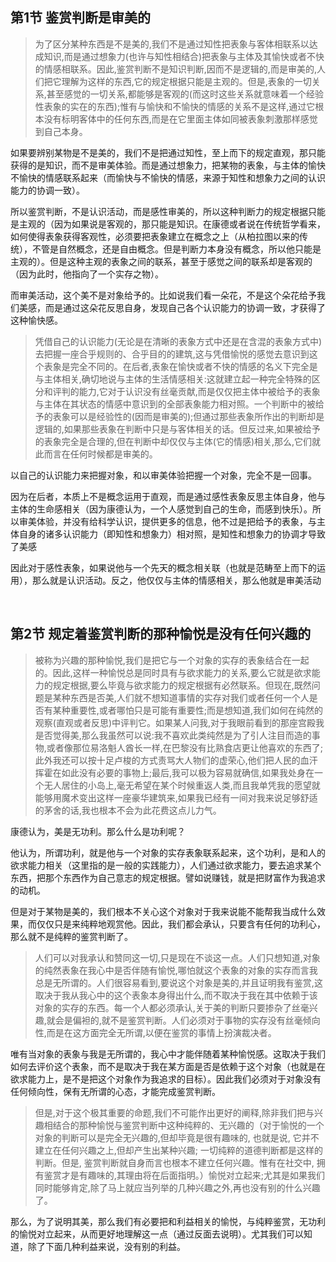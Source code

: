 <h2><b>第1节 鉴赏判断是审美的</b></h2><blockquote data-pid="L9CjzgtX">为了区分某种东西是不是美的,我们不是通过知性把表象与客体相联系以达成知识,而是通过想象力(也许与知性相结合)把表象与主体及其愉快或者不快的情感相联系。因此,鉴赏判断不是知识判断,因而不是逻辑的,而是审美的,人们把它理解为这样的东西,它的规定根据只能是主观的。但是,表象的一切关系,甚至感觉的一切关系,都能够是客观的(而这时这些关系就意味着一个经验性表象的实在的东西);惟有与愉快和不愉快的情感的关系不是这样,通过它根本没有标明客体中的任何东西,而是在它里面主体如同被表象刺激那样感觉到自己本身。</blockquote><p data-pid="hz0bhNGd">如果要辨别某物是不是美的，我们不是把通过知性，至上而下的规定直观，那只能获得的是知识，而不是审美体验。而是通过想象力，把某物的表象，与主体的愉快不愉快的情感联系起来（而愉快与不愉快的情感，来源于知性和想象力之间的认识能力的协调一致）。</p><p data-pid="JZ7FUZW0">所以鉴赏判断，不是认识活动，而是感性审美的，所以这种判断力的规定根据只能是主观的（因为如果说是客观的，那只能是知识。在康德或者说在传统哲学看来，如何使得表象获得客观性，必须要把表象建立在概念之上（从柏拉图以来的传统），不管是自然概念，还是自由概念。但是判断力本身没有概念，所以他只能是主观的）。但是这种主观的表象之间的联系，甚至于感觉之间的联系却是客观的（因为此时，他指向了一个实存之物）。</p><p data-pid="ZpZ1MwrR">而审美活动，这个美不是对象给予的。比如说我们看一朵花，不是这个朵花给予我们美感，而是通过这朵花反思自身，发现自己各个认识能力的协调一致，才获得了这种愉快感。</p><blockquote data-pid="fEHG9u7P">凭借自己的认识能力(无论是在清晰的表象方式中还是在含混的表象方式中)去把握一座合乎规则的、合乎目的的建筑,这与凭借愉悦的感觉去意识到这个表象是完全不同的。在后者,表象在愉快或者不快的情感的名义下完全是与主体相关,确切地说与主体的生活情感相关:这就建立起一种完全特殊的区分和评判的能力,它对于认识没有丝毫贡献,而是仅仅把主体中被给予的表象与主体在其状态的情感中意识到的全部表象能力相对照。一个判断中的被给予的表象可以是经验性的(因而是审美的);但通过那些表象所作出的判断却是逻辑的,如果那些表象在判断中只是与客体相关的话。但反过来,如果被给予的表象完全是合理的,但在判断中却仅仅与主体(它的情感)相关,那么,它们就此而言在任何时候都是审美的。</blockquote><p data-pid="NNaEX7Of">以自己的认识能力来把握对象，和以审美体验把握一个对象，完全不是一回事。</p><p data-pid="SUZdh040">因为在后者，本质上不是概念运用于直观，而是通过感性表象反思主体自身，他与主体的生命感相关（因为康德认为，一个人感觉到自己的生命，而感到快乐）。所以审美体验，并没有给科学认识，提供更多的信息，他不过是把给予的表象，与主体自身的诸多认识能力（即知性和想象力）相对照，是知性和想象力的协调才导致了美感</p><p data-pid="D7dAvoiQ">因此对于感性表象，如果说他与一个先天的概念相关联（也就是范畴至上而下的运用），那么就是认识活动。反之，他仅仅与主体的情感相关，那么他就是审美活动</p><p><br></p><h2>第2节 规定着鉴赏判断的那种愉悦是没有任何兴趣的</h2><blockquote data-pid="U-NQ_Aml">被称为兴趣的那种愉悦,我们是把它与一个对象的实存的表象结合在一起的。因此,这样一种愉悦总是同时具有与欲求能力的关系,要么它就是欲求能力的规定根据,要么毕竟与欲求能力的规定根据有必然联系。但现在,既然问题是某种东西是否美,人们就不想知道事情的实存对我们或者任何一个人是否有某种重要性,或者哪怕只是可能有重要性;而是想知道,我们如何在纯然的观察(直观或者反思)中评判它。如果某人问我,对于我眼前看到的那座宫殿我是否觉得美,那么我虽然可以说:我不喜欢此类纯然是为了引人注目而造的事物,或者像那位易洛魁人酋长一样,在巴黎没有比熟食店更让他喜欢的东西了;此外我还可以按十足卢梭的方式责骂大人物们的虚荣心,他们把人民的血汗挥霍在如此没有必要的事物上;最后,我可以极为容易就确信,如果我处身在一个无人居住的小岛上,毫无希望在某个时候重返人类,而且我单凭我的愿望就能够用魔术变出这样一座豪华建筑来,如果我已经有一间对我来说足够舒适的茅舍的话,我也根本不会为此花费这点儿力气。</blockquote><p data-pid="4CIMNHc0">康德认为，美是无功利。那么什么是功利呢？</p><p data-pid="QPBTzsz3">他认为，所谓功利，就是他与一个对象的实存表象联系起来，这个功利，是和人的欲求能力相关（这里指的是一般的实践能力），人们通过欲求能力，要去追求某个东西，把那个东西作为自己意志的规定根据。譬如说赚钱，就是把财富作为我追求的动机。</p><p data-pid="7S5qcepG">但是对于某物是美的，我们根本不关心这个对象对于我来说能不能帮我当成什么效果，而仅仅只是来纯粹地观赏他。因此，我们都会承认，只要含有任何的功利心，那么就不是纯粹的鉴赏判断了。</p><blockquote data-pid="LC-d3oAq">人们可以对我承认和赞同这一切,只是现在不谈这一点。人们只想知道,对象的纯然表象在我心中是否伴随有愉悦,哪怕就这个表象的对象的实存而言我总是无所谓的。人们很容易看到,要说这个对象是美的,并且证明我有鉴赏,这取决于我从我心中的这个表象本身得出什么,而不取决于我在其中依赖于该对象的实存的东西。每一个人都必须承认,关于美的判断只要掺杂了丝毫兴趣,就会是偏袒的,就不是鉴赏判断。人们必须对于事物的实存没有丝毫倾向性,而是在这方面完全无所谓,以便在鉴赏的事情上扮演裁决者。</blockquote><p data-pid="K1vfnBxY">唯有当对象的表象与我是无所谓的，我心中才能伴随着某种愉悦感。这取决于我们如何去评价这个表象，而不是取决于我在某方面是否是依赖于这个对象（也就是在欲求能力上，是不是把这个对象作为我追求的目标）。因此我们必须对于对象没有任何倾向性，保有无所谓的心态，才能完成鉴赏判断。</p><blockquote data-pid="gotVQRbU">但是,对于这个极其重要的命题,我们不可能作出更好的阐释,除非我们把与兴趣相结合的那种愉悦与鉴赏判断中这种纯粹的、无兴趣的（对于愉悦的一个对象的判断可以是完全无兴趣的,但却毕竟是很有趣味的, 也就是说, 它并不建立在任何兴趣之上,但却产生出某种兴趣; 一切纯粹的道德判断都是这样的判断。但是, 鉴赏判断就自身而言也根本不建立任何兴趣。惟有在社交中, 拥有鉴赏才是有趣味的,其理由将在后面指明。）愉悦对立起来;尤其是如果我们同时能够肯定,除了马上就应当列举的几种兴趣之外,再也没有别的什么兴趣了。</blockquote><p data-pid="CESxnETN">那么，为了说明其美，那么我们有必要把和利益相关的愉悦，与纯粹鉴赏，无功利的愉悦对立起来，从而更好地理解这一点（通过反面去说明）。尤其我们可以知道，除了下面几种利益来说，没有别的利益。</p><p></p>